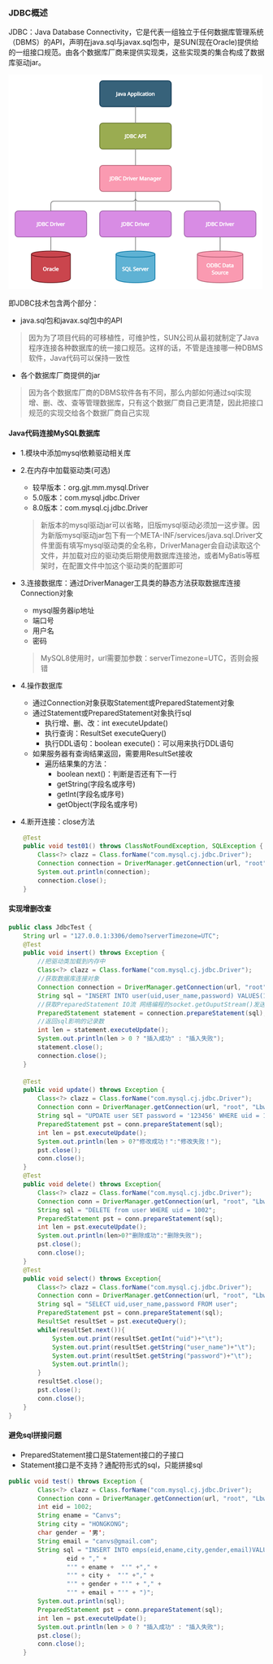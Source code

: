 ### JDBC概述

JDBC：Java Database Connectivity，它是代表一组独立于任何数据库管理系统（DBMS）的API，声明在java.sql与javax.sql包中，是SUN(现在Oracle)提供给的一组接口规范。由各个数据库厂商来提供实现类，这些实现类的集合构成了数据库驱动jar。

<img src="imgs/jdbc-architecture-.png" style="zoom:50%;" />

即JDBC技术包含两个部分：

- java.sql包和javax.sql包中的API

> 因为为了项目代码的可移植性，可维护性，SUN公司从最初就制定了Java程序连接各种数据库的统一接口规范。这样的话，不管是连接哪一种DBMS软件，Java代码可以保持一致性

- 各个数据库厂商提供的jar

> 因为各个数据库厂商的DBMS软件各有不同，那么内部如何通过sql实现增、删、改、查等管理数据库，只有这个数据厂商自己更清楚，因此把接口规范的实现交给各个数据厂商自己实现

#### Java代码连接MySQL数据库

- 1.模块中添加mysql依赖驱动相关库

- 2.在内存中加载驱动类(可选)

  - 较早版本：org.gjt.mm.mysql.Driver
  - 5.0版本：com.mysql.jdbc.Driver
  - 8.0版本：com.mysql.cj.jdbc.Driver

  > 新版本的mysql驱动jar可以省略，旧版mysql驱动必须加一这步骤。因为新版mysql驱动jar包下有一个META-INF/services/java.sql.Driver文件里面有填写mysql驱动类的全名称，DriverManager会自动读取这个文件，并加载对应的驱动类后期使用数据库连接池，或者MyBatis等框架时，在配置文件中加这个驱动类的配置即可

- 3.连接数据库：通过DriverManager工具类的静态方法获取数据库连接Connection对象

  - mysql服务器ip地址
  - 端口号
  - 用户名
  - 密码

  > MySQL8使用时，url需要加参数：serverTimezone=UTC，否则会报错

- 4.操作数据库

  - 通过Connection对象获取Statement或PreparedStatement对象
  - 通过Statement或PreparedStatement对象执行sql
    - 执行增、删、改：int executeUpdate()
    - 执行查询：ResultSet executeQuery()
    - 执行DDL语句：boolean execute()：可以用来执行DDL语句
  - 如果服务器有查询结果返回，需要用ResultSet接收
    - 遍历结果集的方法：
      - boolean next()：判断是否还有下一行
      - getString(字段名或序号)
      - getInt(字段名或序号)
      - getObject(字段名或序号)

- 4.断开连接：close方法

```java
    @Test
    public void test01() throws ClassNotFoundException, SQLException {
        Class<?> clazz = Class.forName("com.mysql.cj.jdbc.Driver");
        Connection connection = DriverManager.getConnection(url, "root", "Lbwnb123");
        System.out.println(connection);
        connection.close();
    }
```

#### 实现增删改查

```java
public class JdbcTest {
    String url = "127.0.0.1:3306/demo?serverTimezone=UTC";
    @Test
    public void insert() throws Exception {
        //把驱动类加载到内存中
        Class<?> clazz = Class.forName("com.mysql.cj.jdbc.Driver");
        //获取数据库连接对象
        Connection connection = DriverManager.getConnection(url, "root", "Lbwnb123");
        String sql = "INSERT INTO user(uid,user_name,password) VALUES(1006,'Rose','123456')";
        //获取PreparedStatement IO流 网络编程的socket.getOuputStream()发送数据用的
        PreparedStatement statement = connection.prepareStatement(sql);
        //返回sql影响的记录数
        int len = statement.executeUpdate();
        System.out.println(len > 0 ? "插入成功" : "插入失败");
        statement.close();
        connection.close();
    }

    @Test
    public void update() throws Exception {
        Class<?> clazz = Class.forName("com.mysql.cj.jdbc.Driver");
        Connection conn = DriverManager.getConnection(url, "root", "Lbwnb123");
        String sql = "UPDATE user SET password = '123456' WHERE uid = 1001";
        PreparedStatement pst = conn.prepareStatement(sql);
        int len = pst.executeUpdate();
        System.out.println(len > 0?"修改成功！":"修改失败！");
        pst.close();
        conn.close();
    }
    @Test
    public void delete() throws Exception{
        Class<?> clazz = Class.forName("com.mysql.cj.jdbc.Driver");
        Connection conn = DriverManager.getConnection(url, "root", "Lbwnb123");
        String sql = "DELETE from user WHERE uid = 1002";
        PreparedStatement pst = conn.prepareStatement(sql);
        int len = pst.executeUpdate();
        System.out.println(len>0?"删除成功":"删除失败");
        pst.close();
        conn.close();
    }
    @Test
    public void select() throws Exception{
        Class<?> clazz = Class.forName("com.mysql.cj.jdbc.Driver");
        Connection conn = DriverManager.getConnection(url, "root", "Lbwnb123");
        String sql = "SELECT uid,user_name,password FROM user";
        PreparedStatement pst = conn.prepareStatement(sql);
        ResultSet resultSet = pst.executeQuery();
        while(resultSet.next()){
            System.out.print(resultSet.getInt("uid")+"\t");
            System.out.print(resultSet.getString("user_name")+"\t");
            System.out.print(resultSet.getString("password")+"\t");
            System.out.println();
        }
        resultSet.close();
        pst.close();
        conn.close();
    }
}
```

#### 避免sql拼接问题

- PreparedStatement接口是Statement接口的子接口
- Statement接口是不支持？通配符形式的sql，只能拼接sql

```java
public void test() throws Exception {
        Class<?> clazz = Class.forName("com.mysql.cj.jdbc.Driver");
        Connection conn = DriverManager.getConnection(url, "root", "Lbwnb123");
        int eid = 1002;
        String ename = "Canvs";
        String city = "HONGKONG";
        char gender = '男';
        String email = "canvs@gmail.com";
        String sql = "INSERT INTO emps(eid,ename,city,gender,email)VALUES(" +
                eid + "," +
                "'" + ename +  "'" +"," +
                "'" + city +  "'" +"," +
                "'" + gender + "'" + "," +
                "'" + email + "'" + ")";
        System.out.println(sql);
        PreparedStatement pst = conn.prepareStatement(sql);
        int len = pst.executeUpdate();
        System.out.println(len > 0 ? "插入成功" : "插入失败");
        pst.close();
        conn.close();
    }
```

